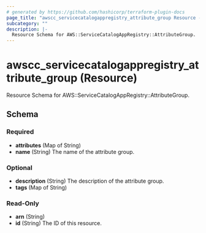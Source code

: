```yaml
---
# generated by https://github.com/hashicorp/terraform-plugin-docs
page_title: "awscc_servicecatalogappregistry_attribute_group Resource - terraform-provider-awscc"
subcategory: ""
description: |-
  Resource Schema for AWS::ServiceCatalogAppRegistry::AttributeGroup.
---
```


# awscc_servicecatalogappregistry_attribute_group (Resource)

Resource Schema for AWS::ServiceCatalogAppRegistry::AttributeGroup.



<!-- schema generated by tfplugindocs -->
## Schema

### Required

- **attributes** (Map of String)
- **name** (String) The name of the attribute group.

### Optional

- **description** (String) The description of the attribute group.
- **tags** (Map of String)

### Read-Only

- **arn** (String)
- **id** (String) The ID of this resource.


